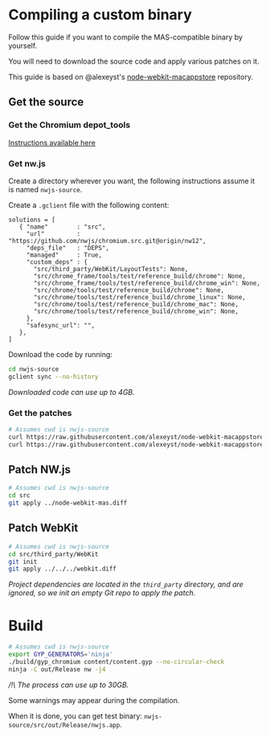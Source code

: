 
# Compiling a custom binary

Follow this guide if you want to compile the MAS-compatible binary by yourself.

You will need to download the source code and apply various patches on it.

This guide is based on @alexeyst's [node-webkit-macappstore](https://github.com/alexeyst/node-webkit-macappstore/blob/master/node-webkit-mas.diff) repository.

## Get the source

### Get the Chromium depot_tools

[Instructions available here](http://www.chromium.org/developers/how-tos/install-depot-tools)

### Get nw.js

Create a directory wherever you want, the following instructions assume it is named `nwjs-source`.

Create a `.gclient` file with the following content:

```
solutions = [
   { "name"        : "src",
     "url"         : "https://github.com/nwjs/chromium.src.git@origin/nw12",
     "deps_file"   : "DEPS",
     "managed"     : True,
     "custom_deps" : {
       "src/third_party/WebKit/LayoutTests": None,
       "src/chrome_frame/tools/test/reference_build/chrome": None,
       "src/chrome_frame/tools/test/reference_build/chrome_win": None,
       "src/chrome/tools/test/reference_build/chrome": None,
       "src/chrome/tools/test/reference_build/chrome_linux": None,
       "src/chrome/tools/test/reference_build/chrome_mac": None,
       "src/chrome/tools/test/reference_build/chrome_win": None,
     },
     "safesync_url": "",
   },
]
```

Download the code by running:

```bash
cd nwjs-source
gclient sync --no-history
```

*Downloaded code can use up to 4GB.*

### Get the patches

```bash
# Assumes cwd is nwjs-source
curl https://raw.githubusercontent.com/alexeyst/node-webkit-macappstore/master/node-webkit-mas.diff > node-webkit-mas.diff
curl https://raw.githubusercontent.com/alexeyst/node-webkit-macappstore/master/webkit.diff > webkit.diff
```

## Patch NW.js

```bash
# Assumes cwd is nwjs-source
cd src
git apply ../node-webkit-mas.diff
```

## Patch WebKit

```bash
# Assumes cwd is nwjs-source
cd src/third_party/WebKit
git init
git apply ../../../webkit.diff
```

*Project dependencies are located in the `third_party` directory, and are ignored, so we init an empty Git repo to apply the patch.*

# Build

```bash
# Assumes cwd is nwjs-source
export GYP_GENERATORS='ninja'
./build/gyp_chromium content/content.gyp --no-circular-check
ninja -C out/Release nw -j4
```

*/!\ The process can use up to 30GB.*

Some warnings may appear during the compilation.

When it is done, you can get test binary: `nwjs-source/src/out/Release/nwjs.app`.
